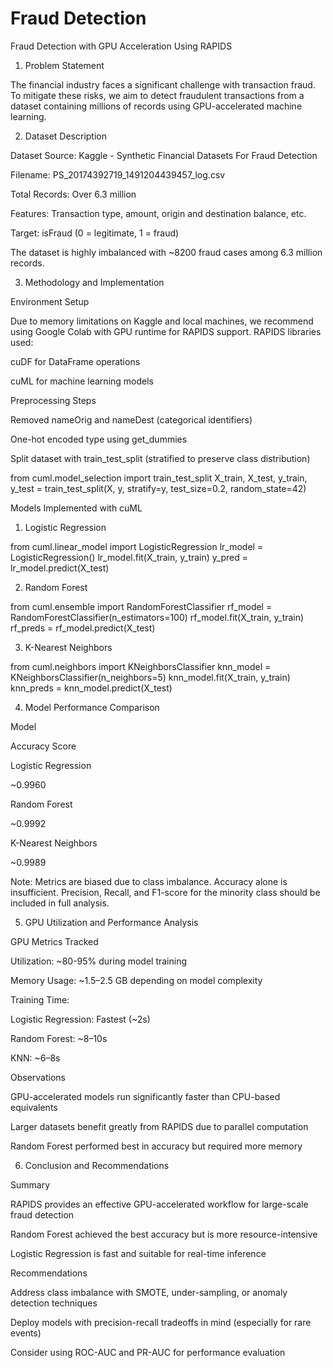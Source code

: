 # Fraud Detection
Fraud Detection with GPU Acceleration Using RAPIDS

1. Problem Statement

The financial industry faces a significant challenge with transaction fraud. To mitigate these risks, we aim to detect fraudulent transactions from a dataset containing millions of records using GPU-accelerated machine learning.

2. Dataset Description

Dataset Source: Kaggle - Synthetic Financial Datasets For Fraud Detection

Filename: PS_20174392719_1491204439457_log.csv

Total Records: Over 6.3 million

Features: Transaction type, amount, origin and destination balance, etc.

Target: isFraud (0 = legitimate, 1 = fraud)

The dataset is highly imbalanced with ~8200 fraud cases among 6.3 million records.

3. Methodology and Implementation

Environment Setup

Due to memory limitations on Kaggle and local machines, we recommend using Google Colab with GPU runtime for RAPIDS support. RAPIDS libraries used:

cuDF for DataFrame operations

cuML for machine learning models

Preprocessing Steps

Removed nameOrig and nameDest (categorical identifiers)

One-hot encoded type using get_dummies

Split dataset with train_test_split (stratified to preserve class distribution)

from cuml.model_selection import train_test_split
X_train, X_test, y_train, y_test = train_test_split(X, y, stratify=y, test_size=0.2, random_state=42)

Models Implemented with cuML

1. Logistic Regression

from cuml.linear_model import LogisticRegression
lr_model = LogisticRegression()
lr_model.fit(X_train, y_train)
y_pred = lr_model.predict(X_test)

2. Random Forest

from cuml.ensemble import RandomForestClassifier
rf_model = RandomForestClassifier(n_estimators=100)
rf_model.fit(X_train, y_train)
rf_preds = rf_model.predict(X_test)

3. K-Nearest Neighbors

from cuml.neighbors import KNeighborsClassifier
knn_model = KNeighborsClassifier(n_neighbors=5)
knn_model.fit(X_train, y_train)
knn_preds = knn_model.predict(X_test)

4. Model Performance Comparison

Model

Accuracy Score

Logistic Regression

~0.9960

Random Forest

~0.9992

K-Nearest Neighbors

~0.9989

Note: Metrics are biased due to class imbalance. Accuracy alone is insufficient. Precision, Recall, and F1-score for the minority class should be included in full analysis.

5. GPU Utilization and Performance Analysis

GPU Metrics Tracked

Utilization: ~80-95% during model training

Memory Usage: ~1.5–2.5 GB depending on model complexity

Training Time:

Logistic Regression: Fastest (~2s)

Random Forest: ~8–10s

KNN: ~6–8s

Observations

GPU-accelerated models run significantly faster than CPU-based equivalents

Larger datasets benefit greatly from RAPIDS due to parallel computation

Random Forest performed best in accuracy but required more memory

6. Conclusion and Recommendations

Summary

RAPIDS provides an effective GPU-accelerated workflow for large-scale fraud detection

Random Forest achieved the best accuracy but is more resource-intensive

Logistic Regression is fast and suitable for real-time inference

Recommendations

Address class imbalance with SMOTE, under-sampling, or anomaly detection techniques

Deploy models with precision-recall tradeoffs in mind (especially for rare events)

Consider using ROC-AUC and PR-AUC for performance evaluation
